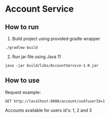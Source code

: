 # Account Service

## How to run

1. Build project using provided gradle wrapper
```shell
./gradlew build
```
2. Run jar file using Java 11
```shell
java -jar build/libs/AccountService-1.0.jar
```

## How to use
Request example:
```http request
GET http://localhost:8080/account/usd?userId=1
```

Accounts available for users id's: 1, 2 and 3